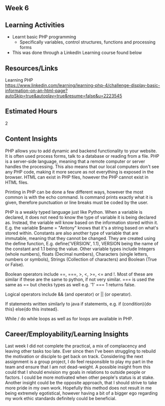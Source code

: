 
## Week 6

## Learning Activities
* Learnt basic PHP programming
  * Specifically variables, control structures, functions and processing forms
* This was done through a LinkedIn Learning course found below
## Resources/Links
Learning PHP  
https://www.linkedin.com/learning/learning-php-4/challenge-display-basic-information-on-an-html-page?autoSkip=true&autoplay=true&resume=false&u=2223545
## Estimated Hours
2
## Content Insights
PHP allows you to add dynamic and backend functionality to your website. It is often used process forms, talk to a database or reading from a file. PHP is a server-side language, meaning that a remote computer or server handles the processing. This also means that our local computers don't see any PHP code, making it more secure as not everything is exposed in the browser. HTML can exist in PHP files, however the PHP cannot exist in HTML files.

Printing in PHP can be done a few different ways, however the most common is with the echo command. Is command prints exactly what it is given, therefore punctuation or line breaks must be coded by the user. 

PHP is a weakly typed language just like Python. When a variable is declared, it does not need to know the type of variable it is being declared as. Instead, the variable will know based on the information stored within it. E.g. the variable $name = "Antony" knows that it's a string based on what's stored within. Constants are also another type of variable that are immutable, meaning that they cannot be changed. They are created using the define function, E.g. define('VERSION', 1.1), VERSION being the name of the constant and 1.1 being the value. Other variable types include Integers (whole numbers), floats (Decimal numbers), Characters (single letters, numbers or symbols), Strings (Collection of characters) and Boolean (True or False).

Boolean operators include ==, ===, >, <, >=, <= and !. Most of these are similar if these are the same to python, if not very similar. === is used the same as == but checks types as well e.g. '1' === 1 returns false.

Logical operators include && (and operator) or || (or operator).

If statements written similarly to java if statements, e.g. if (condition){do this} else{do this instead}.

While / do while loops as well as for loops are available in PHP.
## Career/Employability/Learning Insights
Last week I did not complete the practical, a mix of complacency and leaving other tasks too late. Ever since then I've been struggling to rebuild the motivation or disciple to get back on track. Considering the next assignment is a group project, I do feel responsible to play my part in the team and ensure that I am not dead-weight. A possible insight from this could that I should envision my goals in relations to outside people or factors. I could be more motivated when other people's status is at stake. Another insight could be the opposite approach, that I should strive to take more pride in my own work. Hopefully this method does not result in me being extremely egotistical, however having a bit of a bigger ego regarding my work ethic standards definitely could be beneficial.
